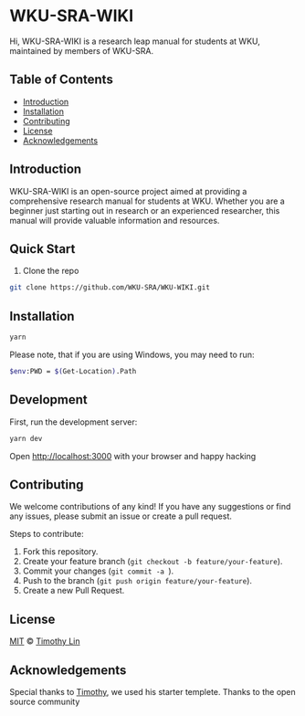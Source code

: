 # WKU-SRA-WIKI

Hi, WKU-SRA-WIKI is a research leap manual for students at WKU, maintained by members of WKU-SRA.

## Table of Contents

- [Introduction](#introduction)
- [Installation](#installation)
- [Contributing](#contributing)
- [License](#license)
- [Acknowledgements](#acknowledgements)

## Introduction

WKU-SRA-WIKI is an open-source project aimed at providing a comprehensive research manual for students at WKU. Whether you are a beginner just starting out in research or an experienced researcher, this manual will provide valuable information and resources.

## Quick Start

1. Clone the repo

```bash
git clone https://github.com/WKU-SRA/WKU-WIKI.git
```

## Installation

```bash
yarn
```

Please note, that if you are using Windows, you may need to run:

```bash
$env:PWD = $(Get-Location).Path
```

## Development

First, run the development server:

```bash
yarn dev
```

Open [http://localhost:3000](http://localhost:3000) with your browser and happy hacking

## Contributing

We welcome contributions of any kind! If you have any suggestions or find any issues, please submit an issue or create a pull request.

Steps to contribute:

1. Fork this repository.
2. Create your feature branch (`git checkout -b feature/your-feature`).
3. Commit your changes (`git commit -a `).
4. Push to the branch (`git push origin feature/your-feature`).
5. Create a new Pull Request.

## License

[MIT](https://github.com/timlrx/tailwind-nextjs-starter-blog/blob/main/LICENSE) © [Timothy Lin](https://www.timlrx.com)

## Acknowledgements

Special thanks to [Timothy](https://github.com/timlrx), we used his starter templete.
Thanks to the open source community
